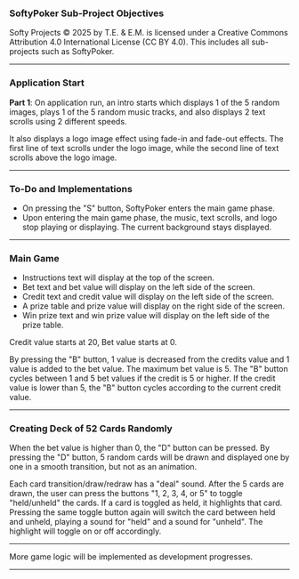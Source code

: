 
### SoftyPoker Sub-Project Objectives

Softy Projects © 2025 by T.E. & E.M. is licensed under a Creative Commons Attribution 4.0 International License (CC BY 4.0). This includes all sub-projects such as SoftyPoker.

---

### Application Start

**Part 1**: On application run, an intro starts which displays 1 of the 5 random images, plays 1 of the 5 random music tracks, and also displays 2 text scrolls using 2 different speeds.

It also displays a logo image effect using fade-in and fade-out effects. The first line of text scrolls under the logo image, while the second line of text scrolls above the logo image.

---

### To-Do and Implementations

- On pressing the "S" button, SoftyPoker enters the main game phase.
- Upon entering the main game phase, the music, text scrolls, and logo stop playing or displaying. The current background stays displayed.

---

### Main Game

- Instructions text will display at the top of the screen.
- Bet text and bet value will display on the left side of the screen.
- Credit text and credit value will display on the left side of the screen.
- A prize table and prize value will display on the right side of the screen.
- Win prize text and win prize value will display on the left side of the prize table.

Credit value starts at 20, Bet value starts at 0.

By pressing the "B" button, 1 value is decreased from the credits value and 1 value is added to the bet value. The maximum bet value is 5. The "B" button cycles between 1 and 5 bet values if the credit is 5 or higher. If the credit value is lower than 5, the "B" button cycles according to the current credit value.

---

### Creating Deck of 52 Cards Randomly

When the bet value is higher than 0, the "D" button can be pressed. By pressing the "D" button, 5 random cards will be drawn and displayed one by one in a smooth transition, but not as an animation.

Each card transition/draw/redraw has a "deal" sound. After the 5 cards are drawn, the user can press the buttons "1, 2, 3, 4, or 5" to toggle "held/unheld" the cards. If a card is toggled as held, it highlights that card. Pressing the same toggle button again will switch the card between held and unheld, playing a sound for "held" and a sound for "unheld". The highlight will toggle on or off accordingly.

---

More game logic will be implemented as development progresses.

---

